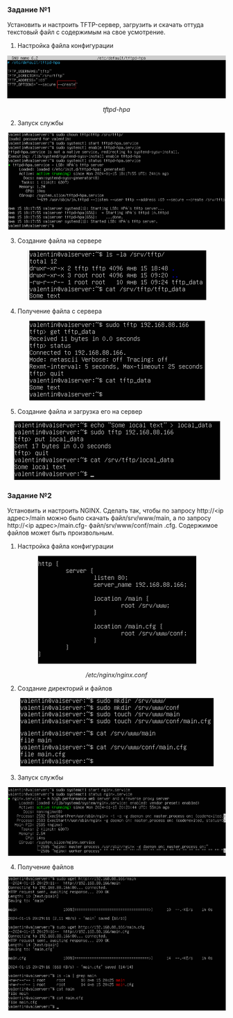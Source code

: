 <h3>Задание №1</h3>

Установить и настроить TFTP-сервер, загрузить и скачать оттуда текстовый файл с содержимым на свое усмотрение.

1. Настройка файла конфигурации

<p style="text-align:center">
    <img src="tftp_web_img/1.png" alt>
</p>
<p style="text-align:center">
    <em>tftpd-hpa</em>
</p>

2. Запуск службы

<p style="text-align:center">
    <img src="tftp_web_img/2.png" alt>
</p>

3. Создание файла на сервере

<p style="text-align:center">
    <img src="tftp_web_img/3.png" alt>
</p>

4. Получение файла с сервера

<p style="text-align:center">
    <img src="tftp_web_img/4.png" alt>
</p>

5. Создание файла и загрузка его на сервер

<p style="text-align:center">
    <img src="tftp_web_img/5.png" alt>
</p>

<h3>Задание №2</h3>

Установить и настроить NGINX. Сделать так, чтобы по запросу http://<ip адрес>/main можно было скачать файл/srv/www/main, а по запросу http://<ip адрес>/main.cfg- файл/srv/www/conf/main .cfg. Содержимое файлов может быть произвольным.

1. Настройка файла конфигурации

<p style="text-align:center">
    <img src="tftp_web_img/6.png" alt>
</p>
<p style="text-align:center">
    <em>/etc/nginx/nginx.conf</em>
</p>

2. Создание директорий и файлов

<p style="text-align:center">
    <img src="tftp_web_img/7.png" alt>
</p>

3. Запуск службы

<p style="text-align:center">
    <img src="tftp_web_img/7_5.png" alt>
</p>

4. Получение файлов

<p style="text-align:center">
    <img src="tftp_web_img/8.png" alt>
</p>